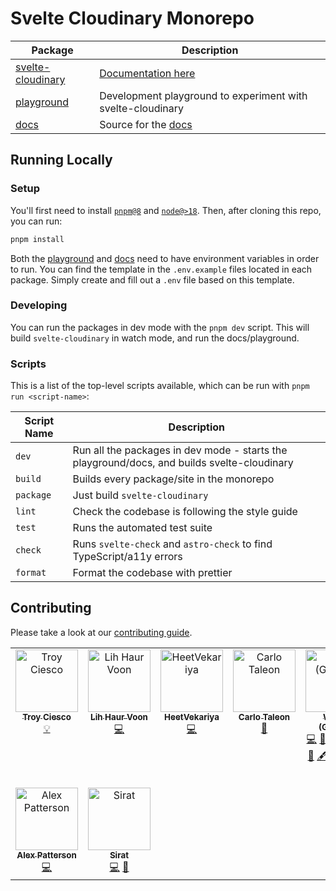 # Svelte Cloudinary Monorepo

| Package                                         | Description                                                 |
| ----------------------------------------------- | ----------------------------------------------------------- |
| [svelte-cloudinary](packages/svelte-cloudinary) | [Documentation here](https://svelte.cloudinary.dev)         |
| [playground](packages/playground)               | Development playground to experiment with svelte-cloudinary |
| [docs](packages/docs)                           | Source for the [docs](https://svelte.cloudinary.dev)        |

## Running Locally

### Setup

You'll first need to install [`pnpm@8`](https://pnpm.io/) and [`node@>18`](https://nodejs.org). Then, after cloning this repo, you can run:

```bash
pnpm install
```

Both the [playground](packages/playground) and [docs](packages/docs) need to have environment variables in order to run. You can find the template in the `.env.example` files located in each package. Simply create and fill out a `.env` file based on this template.

### Developing

You can run the packages in dev mode with the `pnpm dev` script. This will build `svelte-cloudinary` in watch mode, and run the docs/playground.

### Scripts

This is a list of the top-level scripts available, which can be run with `pnpm run <script-name>`:

| Script Name | Description |
| --- | --- |
| `dev` | Run all the packages in dev mode - starts the playground/docs, and builds svelte-cloudinary |
| `build` | Builds every package/site in the monorepo |
| `package` | Just build `svelte-cloudinary` | 
| `lint` | Check the codebase is following the style guide |
| `test` | Runs the automated test suite |
| `check` | Runs `svelte-check` and `astro-check` to find TypeScript/a11y errors |
| `format` | Format the codebase with prettier |

## Contributing

Please take a look at our [contributing guide](./CONTRIBUTING.md).

<!-- ALL-CONTRIBUTORS-LIST:START - Do not remove or modify this section -->
<!-- prettier-ignore-start -->
<!-- markdownlint-disable -->
<table>
  <tbody>
    <tr>
      <td align="center" valign="top" width="14.28%"><a href="https://troycies.co"><img src="https://avatars.githubusercontent.com/u/24758859?v=4?s=100" width="100px;" alt="Troy Ciesco"/><br /><sub><b>Troy Ciesco</b></sub></a><br /><a href="#example-troyciesco" title="Examples">💡</a></td>
      <td align="center" valign="top" width="14.28%"><a href="https://leovoon.github.io"><img src="https://avatars.githubusercontent.com/u/16155802?v=4?s=100" width="100px;" alt="Lih Haur Voon"/><br /><sub><b>Lih Haur Voon</b></sub></a><br /><a href="https://github.com/cloudinary-community/svelte-cloudinary/commits?author=leovoon" title="Code">💻</a></td>
      <td align="center" valign="top" width="14.28%"><a href="https://github.com/HeetVekariya"><img src="https://avatars.githubusercontent.com/u/91054457?v=4?s=100" width="100px;" alt="HeetVekariya"/><br /><sub><b>HeetVekariya</b></sub></a><br /><a href="https://github.com/cloudinary-community/svelte-cloudinary/commits?author=HeetVekariya" title="Code">💻</a></td>
      <td align="center" valign="top" width="14.28%"><a href="http://carlo.vercel.app"><img src="https://avatars.githubusercontent.com/u/38070918?v=4?s=100" width="100px;" alt="Carlo Taleon"/><br /><sub><b>Carlo Taleon</b></sub></a><br /><a href="https://github.com/cloudinary-community/svelte-cloudinary/commits?author=Blankeos" title="Documentation">📖</a></td>
      <td align="center" valign="top" width="14.28%"><a href="https://github.com/ghostdevv"><img src="https://avatars.githubusercontent.com/u/47755378?v=4?s=100" width="100px;" alt="Willow (GHOST)"/><br /><sub><b>Willow (GHOST)</b></sub></a><br /><a href="https://github.com/cloudinary-community/svelte-cloudinary/commits?author=ghostdevv" title="Code">💻</a> <a href="https://github.com/cloudinary-community/svelte-cloudinary/commits?author=ghostdevv" title="Documentation">📖</a> <a href="#example-ghostdevv" title="Examples">💡</a> <a href="#data-ghostdevv" title="Data">🔣</a> <a href="https://github.com/cloudinary-community/svelte-cloudinary/commits?author=ghostdevv" title="Tests">⚠️</a> <a href="https://github.com/cloudinary-community/svelte-cloudinary/issues?q=author%3Aghostdevv" title="Bug reports">🐛</a> <a href="#blog-ghostdevv" title="Blogposts">📝</a> <a href="#content-ghostdevv" title="Content">🖋</a> <a href="#a11y-ghostdevv" title="Accessibility">️️️️♿️</a> <a href="#design-ghostdevv" title="Design">🎨</a> <a href="#ideas-ghostdevv" title="Ideas, Planning, & Feedback">🤔</a> <a href="#maintenance-ghostdevv" title="Maintenance">🚧</a> <a href="https://github.com/cloudinary-community/svelte-cloudinary/pulls?q=is%3Apr+reviewed-by%3Aghostdevv" title="Reviewed Pull Requests">👀</a> <a href="#tutorial-ghostdevv" title="Tutorials">✅</a></td>
      <td align="center" valign="top" width="14.28%"><a href="https://matiashernandez.dev/"><img src="https://avatars.githubusercontent.com/u/282006?v=4?s=100" width="100px;" alt="Matías Hernández Arellano"/><br /><sub><b>Matías Hernández Arellano</b></sub></a><br /><a href="#a11y-matiasfha" title="Accessibility">️️️️♿️</a> <a href="https://github.com/cloudinary-community/svelte-cloudinary/issues?q=author%3Amatiasfha" title="Bug reports">🐛</a> <a href="#blog-matiasfha" title="Blogposts">📝</a> <a href="https://github.com/cloudinary-community/svelte-cloudinary/commits?author=matiasfha" title="Code">💻</a> <a href="#content-matiasfha" title="Content">🖋</a> <a href="#data-matiasfha" title="Data">🔣</a> <a href="https://github.com/cloudinary-community/svelte-cloudinary/commits?author=matiasfha" title="Documentation">📖</a> <a href="#design-matiasfha" title="Design">🎨</a> <a href="#example-matiasfha" title="Examples">💡</a> <a href="#ideas-matiasfha" title="Ideas, Planning, & Feedback">🤔</a> <a href="#maintenance-matiasfha" title="Maintenance">🚧</a> <a href="https://github.com/cloudinary-community/svelte-cloudinary/pulls?q=is%3Apr+reviewed-by%3Amatiasfha" title="Reviewed Pull Requests">👀</a> <a href="https://github.com/cloudinary-community/svelte-cloudinary/commits?author=matiasfha" title="Tests">⚠️</a> <a href="#tutorial-matiasfha" title="Tutorials">✅</a></td>
      <td align="center" valign="top" width="14.28%"><a href="https://colbyfayock.com/newsletter"><img src="https://avatars.githubusercontent.com/u/1045274?v=4?s=100" width="100px;" alt="Colby Fayock"/><br /><sub><b>Colby Fayock</b></sub></a><br /><a href="https://github.com/cloudinary-community/svelte-cloudinary/issues?q=author%3Acolbyfayock" title="Bug reports">🐛</a> <a href="#blog-colbyfayock" title="Blogposts">📝</a> <a href="https://github.com/cloudinary-community/svelte-cloudinary/commits?author=colbyfayock" title="Code">💻</a> <a href="#content-colbyfayock" title="Content">🖋</a> <a href="https://github.com/cloudinary-community/svelte-cloudinary/commits?author=colbyfayock" title="Documentation">📖</a> <a href="#example-colbyfayock" title="Examples">💡</a> <a href="#ideas-colbyfayock" title="Ideas, Planning, & Feedback">🤔</a> <a href="https://github.com/cloudinary-community/svelte-cloudinary/pulls?q=is%3Apr+reviewed-by%3Acolbyfayock" title="Reviewed Pull Requests">👀</a> <a href="#question-colbyfayock" title="Answering Questions">💬</a> <a href="#tutorial-colbyfayock" title="Tutorials">✅</a></td>
    </tr>
    <tr>
      <td align="center" valign="top" width="14.28%"><a href="https://beacons.ai/codingcatdev"><img src="https://avatars.githubusercontent.com/u/3102249?v=4?s=100" width="100px;" alt="Alex Patterson"/><br /><sub><b>Alex Patterson</b></sub></a><br /><a href="https://github.com/cloudinary-community/svelte-cloudinary/commits?author=codercatdev" title="Code">💻</a></td>
      <td align="center" valign="top" width="14.28%"><a href="https://github.com/heronet"><img src="https://avatars.githubusercontent.com/u/61063136?v=4?s=100" width="100px;" alt="Sirat"/><br /><sub><b>Sirat</b></sub></a><br /><a href="https://github.com/cloudinary-community/svelte-cloudinary/commits?author=heronet" title="Code">💻</a> <a href="https://github.com/cloudinary-community/svelte-cloudinary/issues?q=author%3Aheronet" title="Bug reports">🐛</a></td>
    </tr>
  </tbody>
</table>

<!-- markdownlint-restore -->
<!-- prettier-ignore-end -->

<!-- ALL-CONTRIBUTORS-LIST:END -->
